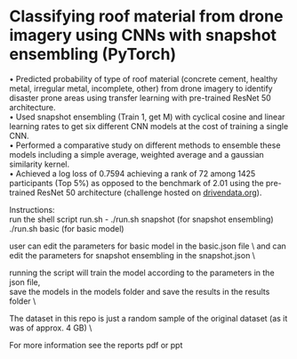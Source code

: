 # Classifying roof material from drone imagery using CNNs with snapshot ensembling (PyTorch)
• Predicted probability of type of roof material (concrete cement, healthy metal, irregular metal, incomplete, other) from
drone imagery to identify disaster prone areas using transfer learning with pre-trained ResNet 50 architecture. \
• Used snapshot ensembling (Train 1, get M) with cyclical cosine and linear learning rates to get six different CNN models
at the cost of training a single CNN. \
• Performed a comparative study on different methods to ensemble these models including a simple average, weighted
average and a gaussian similarity kernel. \
• Achieved a log loss of 0.7594 achieving a rank of 72 among 1425 participants (Top 5%) as opposed to the benchmark of 2.01 using
the pre-trained ResNet 50 architecture (challenge hosted on [drivendata.org](https://www.drivendata.org/competitions/58/disaster-response-roof-type/)). 

Instructions: \
run the shell script run.sh - ./run.sh snapshot (for snapshot ensembling) 
                              ./run.sh basic (for basic model) 
                              
user can edit the parameters for basic model in the basic.json file \ 
and can edit the parameters for snapshot ensembling in the snapshot.json \

running the script will train the model according to the parameters in the json file, \
save the models in the models folder and save the results in the results folder \

The dataset in this repo is just a random sample of the original dataset (as it was of approx. 4 GB) \

For more information see the reports pdf or ppt
